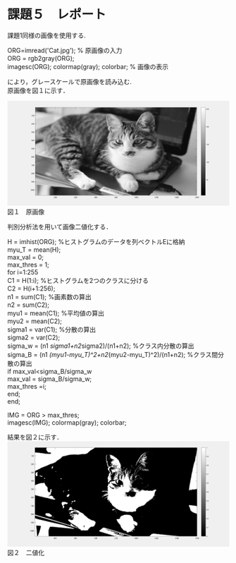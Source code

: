 # 課題５　レポート

課題1同様の画像を使用する.

ORG=imread('Cat.jpg'); % 原画像の入力   
ORG = rgb2gray(ORG);  
imagesc(ORG); colormap(gray); colorbar; % 画像の表示   

により，グレースケールで原画像を読み込む.   
原画像を図１に示す．

![原画像](https://github.com/15ec013/image_kadai/blob/master/img/5-0.PNG)
図１　原画像

判別分析法を用いて画像二値化する．   

H = imhist(ORG); %ヒストグラムのデータを列ベクトルEに格納    
myu_T = mean(H);    
max_val = 0;    
max_thres = 1;    
for i=1:255   
C1 = H(1:i); %ヒストグラムを2つのクラスに分ける   
C2 = H(i+1:256);    
n1 = sum(C1); %画素数の算出    
n2 = sum(C2);   
myu1 = mean(C1); %平均値の算出    
myu2 = mean(C2);    
sigma1 = var(C1); %分散の算出    
sigma2 = var(C2);   
sigma_w = (n1 *sigma1+n2*sigma2)/(n1+n2); %クラス内分散の算出    
sigma_B = (n1 *(myu1-myu_T)^2+n2*(myu2-myu_T)^2)/(n1+n2); %クラス間分散の算出    
if max_val<sigma_B/sigma_w    
max_val = sigma_B/sigma_w;    
max_thres =i;   
end;    
end;    

IMG = ORG > max_thres;    
imagesc(IMG); colormap(gray); colorbar;   

結果を図２に示す．
![画像](https://github.com/15ec013/image_kadai/blob/master/img/5-1.PNG)
図２　二値化
